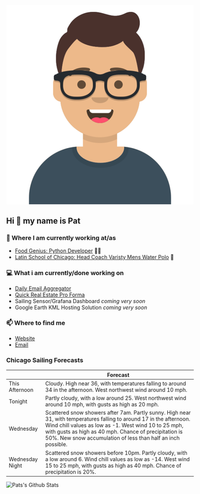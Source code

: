 [![Social banner for p-j-falconer](https://raw.githubusercontent.com/P-J-FALCONER/P-J-FALCONER/master/assets/avataaars.svg)](https://patfalconer.com/)
## Hi :wave: my name is Pat

### 💼 Where I am currently working at/as
- [Food Genius: Python Developer](https://getfoodgenius.com/) 🍔🐍
- [Latin School of Chicago: Head Coach Varisty Mens Water Polo](https://www.latinschool.org/) 🤽


### 💻 What i am currently/done working on
 - [Daily Email Aggregator](https://github.com/P-J-FALCONER/dott_daily_mail)
 - [Quick Real Estate Pro Forma](https://github.com/P-J-FALCONER/henry)
 - Sailing Sensor/Grafana Dashboard *coming very soon*
 - Google Earth KML Hosting Solution *coming very soon*

### 📫 Where to find me
 - [Website](https://patfalconer.com/)
 - [Email](mailto:patrick.j.falconer@gmail.com)


### Chicago Sailing Forecasts
|   | Forecast  |
|---|---|
| This Afternoon | Cloudy. High near 36, with temperatures falling to around 34 in the afternoon. West northwest wind around 10 mph. |
| Tonight | Partly cloudy, with a low around 25. West northwest wind around 10 mph, with gusts as high as 20 mph. |
| Wednesday | Scattered snow showers after 7am. Partly sunny. High near 31, with temperatures falling to around 17 in the afternoon. Wind chill values as low as -1. West wind 10 to 25 mph, with gusts as high as 40 mph. Chance of precipitation is 50%. New snow accumulation of less than half an inch possible. |
| Wednesday Night | Scattered snow showers before 10pm. Partly cloudy, with a low around 6. Wind chill values as low as -14. West wind 15 to 25 mph, with gusts as high as 40 mph. Chance of precipitation is 20%. |

![Pats's Github Stats](https://github-readme-stats.vercel.app/api?username=p-j-falconer&show_icons=true&theme=radical)
